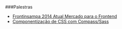 ###Palestras
* [Frontinsampa 2014 Atual Mercado para o Frontend](https://www.youtube.com/watch?v=4uRssY-ml_o)
* [Componentização de CSS com Compass/Sass](https://www.youtube.com/watch?v=00NrHc7Vz4g)

